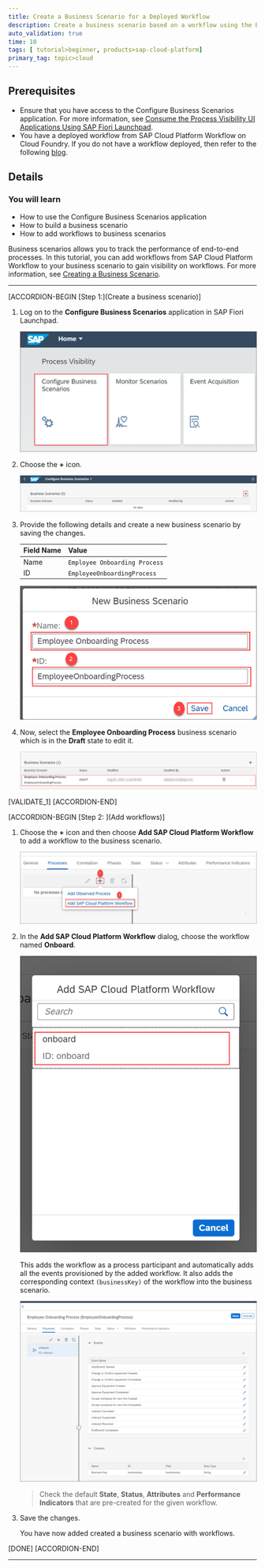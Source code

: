 ```yaml
---
title: Create a Business Scenario for a Deployed Workflow
description: Create a business scenario based on a workflow using the Business Scenario Configuration application.
auto_validation: true
time: 10
tags: [ tutorial>beginner, products>sap-cloud-platform]
primary_tag: topic>cloud
---
```


## Prerequisites
 - Ensure that you have access to the Configure Business Scenarios application. For more information, see [Consume the Process Visibility UI Applications Using SAP Fiori Launchpad](cp-cf-processvisibility-setup-flp).
 - You have a deployed workflow from SAP Cloud Platform Workflow on Cloud Foundry. If you do not have a workflow deployed, then refer to the following [blog](https://blogs.sap.com/2019/05/20/sap-cloud-platform-workflow-sample-application-in-cloud-foundry/).

## Details
### You will learn
  - How to use the Configure Business Scenarios application
  - How to build a business scenario
  - How to add workflows to business scenarios  

Business scenarios allows you to track the performance of end-to-end processes. In this tutorial, you can add workflows from SAP Cloud Platform Workflow to your business scenario to gain visibility on workflows. For more information, see [Creating a Business Scenario](https://help.sap.com/viewer/62fd39fa3eae4046b23dba285e84bfd4/Cloud/en-US/df284fd12073454392c5db8913f82d81.html).

---

[ACCORDION-BEGIN [Step 1:](Create a business scenario)]
1. Log on to the **Configure Business Scenarios** application in SAP Fiori Launchpad.

    ![Login](Config-Step1-login.png)

2. Choose the **+** icon.

    ![Add business scenario](Config-Step1-plus.png)

3. Provide the following details and create a new business scenario by saving the changes.

    |  Field Name     |  Value
    |  :------------- | :-------------
    |  Name           | `Employee Onboarding Process`
    |  ID             | `EmployeeOnboardingProcess`

    ![Business scenario name](Config-Step1-name.png)

4. Now, select the **Employee Onboarding Process** business scenario which is in the **Draft** state to edit it.

    ![Draft](Config-Step1-draft.png)

[VALIDATE_1]
[ACCORDION-END]

[ACCORDION-BEGIN [Step 2: ](Add workflows)]

1. Choose the **+** icon and then choose **Add SAP Cloud Platform Workflow** to add a workflow to the business scenario.

    ![import workflow](Config-Step1-workflow.png)

2. In the **Add SAP Cloud Platform Workflow** dialog, choose the workflow named **Onboard**.

    ![Choose workflow](Config-Step1-onboard.png)

    This adds the workflow as a process participant and automatically adds all the events provisioned by the added workflow. It also adds the corresponding context `(businessKey)` of the workflow into the business scenario.

    ![After import](Config-Step1-onboardafter.png)

    >Check the default **State**, **Status**, **Attributes** and **Performance Indicators** that are pre-created for the given workflow.

3. Save the changes.

    You have now added created a business scenario with workflows.

[DONE]
[ACCORDION-END]



---
